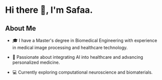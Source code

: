 
# Hi there 👋, I'm Safaa.

## About Me

- 🎓 I have a Master's degree in Biomedical Engineering 
with experience in medical image processing 
and healthcare technology.

- 🧠 Passionate about integrating AI into healthcare and advancing personalized medicine.

- 💻 Currently exploring computational neuroscience and biomaterials.
